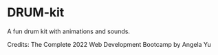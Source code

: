 # DRUM-kit
A fun drum kit with animations and sounds.

Credits: The Complete 2022 Web Development Bootcamp by Angela Yu

